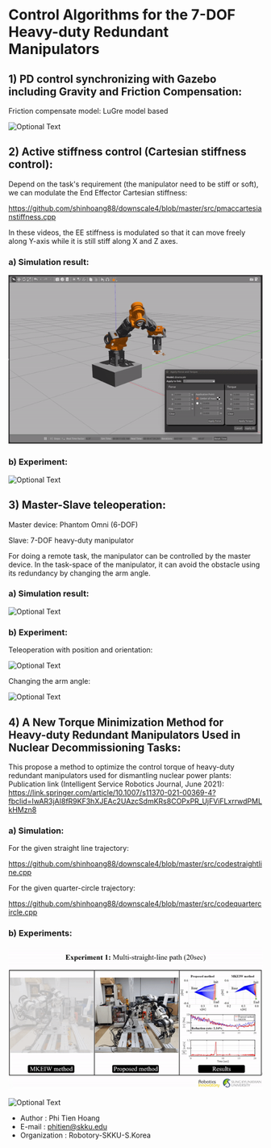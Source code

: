 # Control Algorithms for the 7-DOF Heavy-duty Redundant Manipulators
## 1) PD control synchronizing with Gazebo including Gravity and Friction Compensation:
Friction compensate model: LuGre model based

![Optional Text](https://github.com/shinhoang88/media_files/blob/master/All7JointsPDcontrol1.gif)

## 2) Active stiffness control (Cartesian stiffness control):
Depend on the task's requirement (the manipulator need to be stiff or soft), we can modulate the End Effector Cartesian stiffness:

https://github.com/shinhoang88/downscale4/blob/master/src/pmaccartesianstiffness.cpp

In these videos, the EE stiffness is modulated so that it can move freely along Y-axis while it is still stiff along X and Z axes.

### a) Simulation result:

![Optional Text](https://github.com/shinhoang88/media_files/blob/master/stiffness_largexz_smally.gif)

### b) Experiment:

![Optional Text](https://github.com/shinhoang88/media_files/blob/master/FreelyAlongYaxis_StifferAlongXZAxis.gif)

## 3) Master-Slave teleoperation:

Master device: Phantom Omni (6-DOF)

Slave: 7-DOF heavy-duty manipulator

For doing a remote task, the manipulator can be controlled by the master device. In the task-space of the manipulator, it can avoid the obstacle using its redundancy by changing the arm angle.

### a) Simulation result:

![Optional Text](https://github.com/shinhoang88/media_files/blob/master/teleoperation_sim.gif)

### b) Experiment:

Teleoperation with position and orientation:

![Optional Text](https://github.com/shinhoang88/media_files/blob/master/Teleoperation_test1.gif)

Changing the arm angle: 

![Optional Text](https://github.com/shinhoang88/media_files/blob/master/Teleoperation_test2.gif)

## 4) A New Torque Minimization Method for Heavy-duty Redundant Manipulators Used in Nuclear Decommissioning Tasks:

This propose a method to optimize the control torque of heavy-duty redundant manipulators used for dismantling nuclear power plants:
Publication link (Intelligent Service Robotics Journal, June 2021): 
https://link.springer.com/article/10.1007/s11370-021-00369-4?fbclid=IwAR3jAI8fR9KF3hXJEAc2UAzcSdmKRs8COPxPR_UjFViFLxrrwdPMLkHMzn8

### a) Simulation:

For the given straight line trajectory:

https://github.com/shinhoang88/downscale4/blob/master/src/codestraightline.cpp

For the given quarter-circle trajectory:

https://github.com/shinhoang88/downscale4/blob/master/src/codequartercircle.cpp

### b) Experiments:

![Optional Text](https://github.com/shinhoang88/media_files/blob/master/TorqueMinimization_v2_1.gif)

![Optional Text](https://github.com/shinhoang88/media_files/blob/master/TorqueMinimization_v2_2.gif)

- Author        : Phi Tien Hoang
- E-mail        : phitien@skku.edu
- Organization  : Robotory-SKKU-S.Korea
